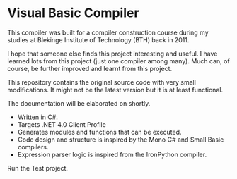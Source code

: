 Visual Basic Compiler
==

This compiler was built for a compiler construction course during my studies at Blekinge Institute of Technology (BTH) back in 2011.

I hope that someone else finds this project interesting and useful. I have learned lots from this project (just one compiler among many). Much can, of course, be further improved and learnt from this project. 

This repository contains the original source code with very small modifications. It might not be the latest version but it is at least functional.

The documentation will be elaborated on shortly.

* Written in C#.
* Targets .NET 4.0 Client Profile
* Generates modules and functions that can be executed.
* Code design and structure is inspired by the Mono C# and Small Basic compilers.
* Expression parser logic is inspired from the IronPython compiler.

Run the Test project.
